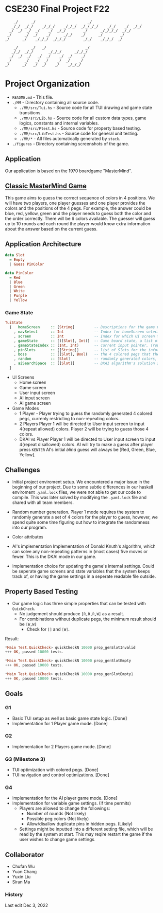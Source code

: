 # CSE230 Final Project F22
```
    _/      _/                        _/                         
   _/_/  _/_/    _/_/_/    _/_/_/  _/_/_/_/    _/_/    _/  _/_/
  _/  _/  _/  _/    _/  _/_/        _/      _/_/_/_/  _/_/     
 _/      _/  _/    _/      _/_/    _/      _/        _/        
_/      _/    _/_/_/  _/_/_/        _/_/    _/_/_/  _/        

    _/      _/   _/                  _/   
   _/_/  _/_/       _/_/_/      _/_/_/    
  _/  _/  _/   _/  _/    _/  _/    _/     
 _/      _/   _/  _/    _/  _/    _/      
_/      _/   _/  _/    _/    _/_/_/   
```
# Project Organization

- `README.md` - This file. 
- `./MM` - Directory containing all source code.
  - `./MM/src/Tui.hs` - Source code for all TUI drawing and game state transitions.
  - `./MM/src/Lib.hs` - Source code for all custom data types, game logics, constants and internal variables.
  - `./MM/src/Ptest.hs` - Source code for property based testing.
  - `./MM/src/LibTest.hs` - Source code for general unit testing.
  - `./MM/*` - All files automatically generated by `stack`.
- `./figures` - Directory containing screenshots of the game. 

## Application
Our application is based on the 1970 boardgame "MasterMind". 

## [Classic MasterMind Game](https://en.wikipedia.org/wiki/Mastermind_(board_game))
This game aims to guess the correct sequence of colors in 4 positions. We will have two players, one player guesses and one player provides the colors and the positions of the 4 pegs. For example, the answer could be blue, red, yellow, green and the player needs to guess both the color and the order correctly. There will be 6 colors available. The guesser will guess up to 10 rounds and each round the player would know extra information about the answer based on the current guess.

## Application Architecture
```haskell
data Slot
  = Empty
  | Guess PinColor

data PinColor
  = Red
  | Blue
  | Green
  | White
  | Purple
  | Yellow
```
### Game State
```haskell
TuiState
  {   homeScreen     :: [String]         -- Descriptions for the game modes.
    , navSelect      :: Int              -- Index for homeScreen selection.
    , screen         :: Int              -- Index for which UI screen to draw.
    , gameState      :: [([Slot], Int)]  -- Game board state, a list of rows, each row is a list of Slots.
    , gameStateIndex :: (Int, Int)       -- current input pointer, (row, col).
    , pinSlots       :: [[String]]       -- list of Slots for the information.
    , boss           :: ([Slot], Bool)   -- the 4 colored pegs that the player is trying to guess.
    , random         :: [Slot]           -- randomly generated colors, used in 1 player mode only.
    , aiSearchSpace  :: [[Slot]]         -- DKAI algorithm's solution search space
  }
```
- UI Screens
  - Home screen
  - Game screen
  - User input screen
  - AI input screen
  - AI game screen
- Game Modes
  - 1 Player - Player trying to guess the randomly generated 4 colored pegs, currenly restricting to non-repeating colors.
  - 2 Players
    Player 1 will be directed to User input screen to input 4(repeat allowed) colors.
    Player 2 will be trying to guess those 4 colors.
  - DKAI vs Player 
    Player 1 will be directed to User input screen to input 4(repeat disallowed) colors.
    AI will try to make a guess after player press `KENTER`
    AI's initial *blind* guess will always be [Red, Green, Blue, Yellow].


## Challenges
- Initial project enviroment setup.
  We encountered a major issue in the beginning of our project. Due to some subtle differences in our haskell enviroment `.yaml.lock` files, we were not able to get our code to compile. 
  This was later solved by modifying the `.yaml.lock` file and shared with all team members. 
- Random number generation.
  Player 1 mode requires the system to randomly generate a set of 4 colors for the player to guess, however, we spend quite some time figuring out how to integrate the randomness into our program. 
- Color attributes

- AI's implementation
  Implementation of Donald Knuth's algorithm, which can solve any non-repeating patterns in (most cases) five moves or fewer. This is the DKAI mode in our game. 
- Implementation choice for updating the game's internal settings. 
  Could be seperate game screens and state variables that the system keeps track of, or having the game settings in a seperate readable file outside. 

## Property Based Testing
- Our game logic has three simple properties that can be tested with `QuickCheck`.
  - No judgement should produce `[R,R,R,W]` as a result.
  - For combinations without duplicate pegs, the minimum result should be `[W,W]`
    - Check for `[]` and `[W]`.

Result:
```haskell
*Main Test.QuickCheck> quickCheckN 10000 prop_genSlotInvalid 
+++ OK, passed 10000 tests.

*Main Test.QuickCheck> quickCheckN 10000 prop_genSlotEmpty 
+++ OK, passed 10000 tests.

*Main Test.QuickCheck> quickCheckN 10000 prop_genSlotEmpty1 
+++ OK, passed 10000 tests.
```

## Goals
### G1
- Basic TUI setup as well as basic game state logic. [Done]
- Implementation for 1 Player game mode. [Done]

### G2
- Implementation for 2 Players game mode. [Done]

### G3 (Milestone 3)
- TUI optimization with colored pegs. [Done]
- TUI navigation and control optimizations. [Done]

### G4
- Implementation for the AI player game mode. [Done]
- Implementation for variable game settings. (If time permits)
    - Players are allowed to change the followings:
        - Number of rounds (Not likely)
        - Possible peg colors (Not likely)
        - Allow/disallow duplicate pins in hidden pegs. (Likely)
    - Settings might be inputted into a different setting file, which will be read by the system at start. This may reqire restart the game if the user wishes to change game settings.


## Collaborator
- Chufan Wu
- Yuan Chang
- Yuxin Liu
- Siran Ma

### History
Last edit Dec 3, 2022